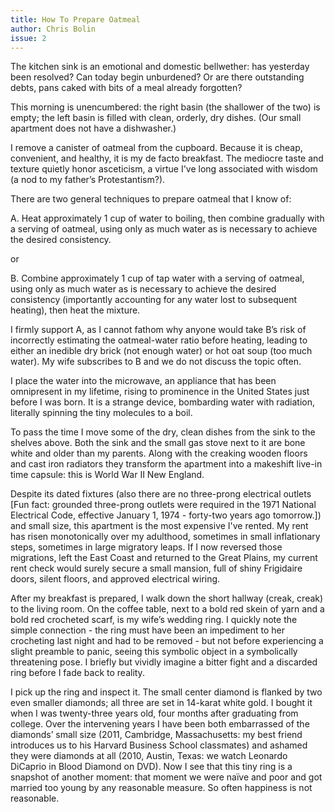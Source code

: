```yaml
---
title: How To Prepare Oatmeal
author: Chris Bolin
issue: 2
---
```


The kitchen sink is an emotional and domestic bellwether: has yesterday been resolved? Can today begin unburdened? Or are there outstanding debts, pans caked with bits of a meal already forgotten?

This morning is unencumbered: the right basin (the shallower of the two) is empty; the left basin is filled with clean, orderly, dry dishes. (Our small apartment does not have a dishwasher.)

I remove a canister of oatmeal from the cupboard. Because it is cheap, convenient, and healthy, it is my de facto breakfast. The mediocre taste and texture quietly honor asceticism, a virtue I've long associated with wisdom (a nod to my father’s Protestantism?).

There are two general techniques to prepare oatmeal that I know of:

A. Heat approximately 1 cup of water to boiling, then combine gradually with a serving of oatmeal, using only as much water as is necessary to achieve the desired consistency.

or

B. Combine approximately 1 cup of tap water with a serving of oatmeal, using only as much water as is necessary to achieve the desired consistency (importantly accounting for any water lost to subsequent heating), then heat the mixture.

I firmly support A, as I cannot fathom why anyone would take B’s risk of incorrectly estimating the oatmeal-water ratio before heating, leading to either an inedible dry brick (not enough water) or hot oat soup (too much water). My wife subscribes to B and we do not discuss the topic often.

I place the water into the microwave, an appliance that has been omnipresent in my lifetime, rising to prominence in the United States just before I was born. It is a strange device, bombarding water with radiation, literally spinning the tiny molecules to a boil.

To pass the time I move some of the dry, clean dishes from the sink to the shelves above. Both the sink and the small gas stove next to it are bone white and older than my parents. Along with the creaking wooden floors and cast iron radiators they transform the apartment into a makeshift live-in time capsule: this is World War II New England.

Despite its dated fixtures (also there are no three-prong electrical outlets [Fun fact: grounded three-prong outlets were required in the 1971 National Electrical Code, effective January 1, 1974 - forty-two years ago tomorrow.]) and small size, this apartment is the most expensive I've rented. My rent has risen monotonically over my adulthood, sometimes in small inflationary steps, sometimes in large migratory leaps. If I now reversed those migrations, left the East Coast and returned to the Great Plains, my current rent check would surely secure a small mansion, full of shiny Frigidaire doors, silent floors, and approved electrical wiring.

After my breakfast is prepared, I walk down the short hallway (creak, creak) to the living room. On the coffee table, next to a bold red skein of yarn and a bold red crocheted scarf, is my wife’s wedding ring. I quickly note the simple connection - the ring must have been an impediment to her crocheting last night and had to be removed - but not before experiencing a slight preamble to panic, seeing this symbolic object in a symbolically threatening pose. I briefly but vividly imagine a bitter fight and a discarded ring before I fade back to reality.

I pick up the ring and inspect it. The small center diamond is flanked by two even smaller diamonds; all three are set in 14-karat white gold. I bought it when I was twenty-three years old, four months after graduating from college. Over the intervening years I have been both embarrassed of the diamonds’ small size (2011, Cambridge, Massachusetts: my best friend introduces us to his Harvard Business School classmates) and ashamed they were diamonds at all (2010, Austin, Texas: we watch Leonardo DiCaprio in Blood Diamond on DVD). Now I see that this tiny ring is a snapshot of another moment: that moment we were naïve and poor and got married too young by any reasonable measure. So often happiness is not reasonable.
